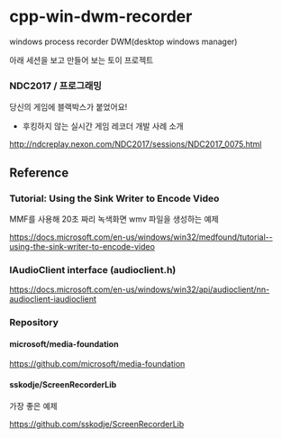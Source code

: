 # cpp-win-dwm-recorder
windows process recorder DWM(desktop windows manager)

아래 세션을 보고 만들어 보는 토이 프로젝트


### NDC2017 / 프로그래밍 
당신의 게임에 블랙박스가 붙었어요!
- 후킹하지 않는 실시간 게임 레코더 개발 사례 소개

http://ndcreplay.nexon.com/NDC2017/sessions/NDC2017_0075.html


## Reference

### Tutorial: Using the Sink Writer to Encode Video

MMF를 사용해 20초 짜리 녹색화면 wmv 파일을 생성하는 예제

https://docs.microsoft.com/en-us/windows/win32/medfound/tutorial--using-the-sink-writer-to-encode-video

### IAudioClient interface (audioclient.h)

https://docs.microsoft.com/en-us/windows/win32/api/audioclient/nn-audioclient-iaudioclient

### Repository

#### microsoft/media-foundation

https://github.com/microsoft/media-foundation

#### sskodje/ScreenRecorderLib

가장 좋은 예제

https://github.com/sskodje/ScreenRecorderLib
